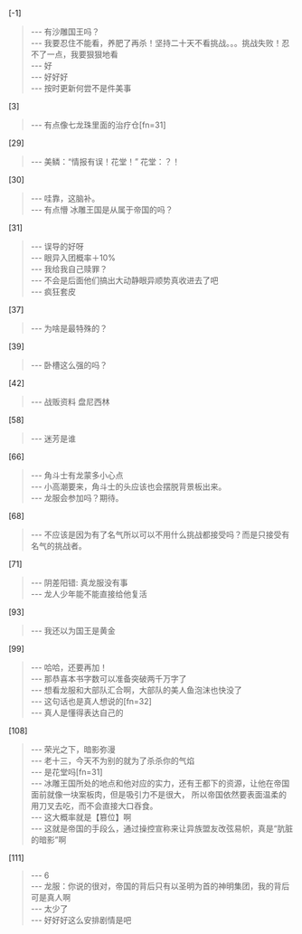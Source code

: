 
[-1] 
>--- 有沙雕国王吗？<br>
>--- 我要忍住不能看，养肥了再杀！坚持二十天不看挑战。。。挑战失败！忍不了一点，我要狠狠地看<br>
>--- 好<br>
>--- 好好好<br>
>--- 按时更新何尝不是件美事<br>

[3] 
>--- 有点像七龙珠里面的治疗仓[fn=31]<br>

[29] 
>--- 美鳞：“情报有误！花堂！”
花堂：？！<br>

[30] 
>--- 哇靠，这脑补。<br>
>--- 有点懵 冰雕王国是从属于帝国的吗？<br>

[31] 
>--- 误导的好呀<br>
>--- 眼异入团概率＋10%<br>
>--- 我给我自己赎罪？<br>
>--- 不会是后面他们搞出大动静眼异顺势真收进去了吧<br>
>--- 疯狂套皮<br>

[37] 
>--- 为啥是最特殊的？<br>

[39] 
>--- 卧槽这么强的吗？<br>

[42] 
>--- 战贩资料 盘尼西林<br>

[58] 
>--- 迷芳是谁<br>

[66] 
>--- 角斗士有龙蒙多小心点<br>
>--- 小高潮要来，角斗士的头应该也会摆脱背景板出来。<br>
>--- 龙服会参加吗？期待。<br>

[68] 
>--- 不应该是因为有了名气所以可以不用什么挑战都接受吗？而是只接受有名气的挑战者。<br>

[71] 
>--- 阴差阳错: 真龙服没有事<br>
>--- 龙人少年能不能直接给他复活<br>

[93] 
>--- 我还以为国王是黄金<br>

[99] 
>--- 哈哈，还要再加！<br>
>--- 那恭喜本书字数可以准备突破两千万字了<br>
>--- 想看龙服和大部队汇合啊，大部队的美人鱼泡沫也快没了<br>
>--- 这句话也是真人想说的[fn=32]<br>
>--- 真人是懂得表达自己的<br>

[108] 
>--- 荣光之下，暗影弥漫<br>
>--- 老十三，今天不为别的就为了杀杀你的气焰<br>
>--- 是花堂吗[fn=31]<br>
>--- 冰雕王国所处的地点和他对应的实力，还有王都下的资源，让他在帝国面前就像一块案板肉，但是吸引力不是很大，
所以帝国依然要表面温柔的用刀叉去吃，而不会直接大口吞食。<br>
>--- 这大概率就是【篡位】啊<br>
>--- 这就是帝国的手段么，通过操控宣称来让异族盟友改弦易帜，真是“肮脏的暗影”啊<br>

[111] 
>--- 6<br>
>--- 龙服：你说的很对，帝国的背后只有以圣明为首的神明集团，我的背后可是真人啊<br>
>--- 太少了<br>
>--- 好好好这么安排剧情是吧<br>
